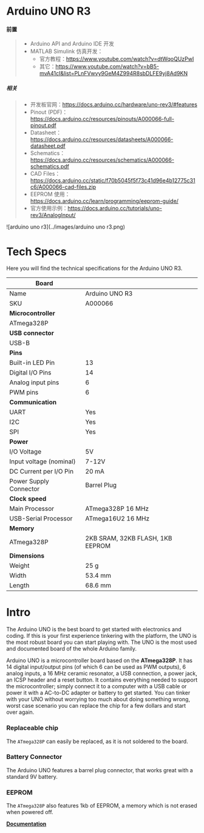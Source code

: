 # Arduino UNO R3

#### 前置

> - Arduino API and Arduino IDE 开发
> - MATLAB Simulink 仿真开发：
>     - 官方教程：https://www.youtube.com/watch?v=dtWqoQUzPwI
>     - 其它：https://www.youtube.com/watch?v=bB5-mvA41cI&list=PLnFVwvy9GeM4Z994R8sbDLFE9yj8Ad9KN

##### 相关

> - 开发板官网：https://docs.arduino.cc/hardware/uno-rev3/#features
> - Pinout (PDF)：https://docs.arduino.cc/resources/pinouts/A000066-full-pinout.pdf
> - Datasheet：https://docs.arduino.cc/resources/datasheets/A000066-datasheet.pdf
> - Schematics：https://docs.arduino.cc/resources/schematics/A000066-schematics.pdf
> - CAD Files：https://docs.arduino.cc/static/f70b5045f5f73c41d96e4b12775c31c6/A000066-cad-files.zip
> - EEPROM 使用：https://docs.arduino.cc/learn/programming/eeprom-guide/
> - 官方使用示例：https://docs.arduino.cc/tutorials/uno-rev3/AnalogInput/

![arduino uno r3](../images/arduino uno r3.png)

# Tech Specs

Here you will find the technical specifications for the Arduino UNO R3.

| **Board**               |                                  |
| ----------------------- | -------------------------------- |
| Name                    | Arduino UNO R3                   |
| SKU                     | A000066                          |
| **Microcontroller**     |                                  |
| ATmega328P              |                                  |
| **USB connector**       |                                  |
| USB-B                   |                                  |
| **Pins**                |                                  |
| Built-in LED Pin        | 13                               |
| Digital I/O Pins        | 14                               |
| Analog input pins       | 6                                |
| PWM pins                | 6                                |
| **Communication**       |                                  |
| UART                    | Yes                              |
| I2C                     | Yes                              |
| SPI                     | Yes                              |
| **Power**               |                                  |
| I/O Voltage             | 5V                               |
| Input voltage (nominal) | 7-12V                            |
| DC Current per I/O Pin  | 20 mA                            |
| Power Supply Connector  | Barrel Plug                      |
| **Clock speed**         |                                  |
| Main Processor          | ATmega328P 16 MHz                |
| USB-Serial Processor    | ATmega16U2 16 MHz                |
| **Memory**              |                                  |
| ATmega328P              | 2KB SRAM, 32KB FLASH, 1KB EEPROM |
| **Dimensions**          |                                  |
| Weight                  | 25 g                             |
| Width                   | 53.4 mm                          |
| Length                  | 68.6 mm                          |

# Intro

The Arduino UNO is the best board to get started with electronics and coding. If this is your first experience tinkering with the platform, the UNO is the most robust board you can start playing with. The UNO is the most used and documented board of the whole Arduino family.

Arduino UNO is a microcontroller board based on the **ATmega328P**. It has 14 digital input/output pins (of which 6 can be used as PWM outputs), 6 analog inputs, a 16 MHz ceramic resonator, a USB connection, a power jack, an ICSP header and a reset button. It contains everything needed to support the microcontroller; simply connect it to a computer with a USB cable or power it with a AC-to-DC adapter or battery to get started. You can tinker with your UNO without worrying too much about doing something wrong, worst case scenario you can replace the chip for a few dollars and start over again.

### **Replaceable chip**

The `ATmega328P` can easily be replaced, as it is not soldered to the board.

### **Battery Connector**

The Arduino UNO features a barrel plug connector, that works great with a standard 9V battery.

### **EEPROM**

The `ATmega328P` also features 1kb of EEPROM, a memory which is not erased when powered off.

[**Documentation**](https://docs.arduino.cc/learn/programming/eeprom-guide)
